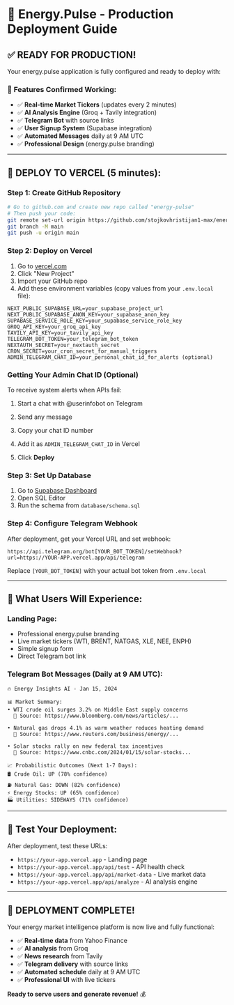 # 🚀 Energy.Pulse - Production Deployment Guide

## ✅ **READY FOR PRODUCTION!**

Your energy.pulse application is fully configured and ready to deploy with:

### 🎯 **Features Confirmed Working:**
- ✅ **Real-time Market Tickers** (updates every 2 minutes)
- ✅ **AI Analysis Engine** (Groq + Tavily integration)  
- ✅ **Telegram Bot** with source links
- ✅ **User Signup System** (Supabase integration)
- ✅ **Automated Messages** daily at 9 AM UTC
- ✅ **Professional Design** (energy.pulse branding)

---

## 🚀 **DEPLOY TO VERCEL (5 minutes):**

### **Step 1: Create GitHub Repository**
```bash
# Go to github.com and create new repo called "energy-pulse"
# Then push your code:
git remote set-url origin https://github.com/stojkovhristijan1-max/energy-pulse.git
git branch -M main
git push -u origin main
```

### **Step 2: Deploy on Vercel**
1. Go to [vercel.com](https://vercel.com)
2. Click "New Project"  
3. Import your GitHub repo
4. Add these environment variables (copy values from your `.env.local` file):

```
NEXT_PUBLIC_SUPABASE_URL=your_supabase_project_url
NEXT_PUBLIC_SUPABASE_ANON_KEY=your_supabase_anon_key
SUPABASE_SERVICE_ROLE_KEY=your_supabase_service_role_key
GROQ_API_KEY=your_groq_api_key
TAVILY_API_KEY=your_tavily_api_key
TELEGRAM_BOT_TOKEN=your_telegram_bot_token
NEXTAUTH_SECRET=your_nextauth_secret
CRON_SECRET=your_cron_secret_for_manual_triggers
ADMIN_TELEGRAM_CHAT_ID=your_personal_chat_id_for_alerts (optional)
```

### Getting Your Admin Chat ID (Optional)
To receive system alerts when APIs fail:
1. Start a chat with @userinfobot on Telegram
2. Send any message  
3. Copy your chat ID number
4. Add it as `ADMIN_TELEGRAM_CHAT_ID` in Vercel

5. Click **Deploy**

### **Step 3: Set Up Database**
1. Go to [Supabase Dashboard](https://supabase.com/dashboard)
2. Open SQL Editor
3. Run the schema from `database/schema.sql`

### **Step 4: Configure Telegram Webhook**
After deployment, get your Vercel URL and set webhook:
```
https://api.telegram.org/bot[YOUR_BOT_TOKEN]/setWebhook?url=https://YOUR-APP.vercel.app/api/telegram
```
Replace `[YOUR_BOT_TOKEN]` with your actual bot token from `.env.local`

---

## 🤖 **What Users Will Experience:**

### **Landing Page:**
- Professional energy.pulse branding
- Live market tickers (WTI, BRENT, NATGAS, XLE, NEE, ENPH)
- Simple signup form
- Direct Telegram bot link

### **Telegram Bot Messages (Daily at 9 AM UTC):**
```
🔥 Energy Insights AI - Jan 15, 2024

📊 Market Summary:
• WTI crude oil surges 3.2% on Middle East supply concerns
  📰 Source: https://www.bloomberg.com/news/articles/...

• Natural gas drops 4.1% as warm weather reduces heating demand  
  📰 Source: https://www.reuters.com/business/energy/...

• Solar stocks rally on new federal tax incentives
  📰 Source: https://www.cnbc.com/2024/01/15/solar-stocks...

📈 Probabilistic Outcomes (Next 1-7 Days):
🛢️ Crude Oil: UP (78% confidence)
⛽ Natural Gas: DOWN (82% confidence)
⚡ Energy Stocks: UP (65% confidence)
🏭 Utilities: SIDEWAYS (71% confidence)
```

---

## 🧪 **Test Your Deployment:**

After deployment, test these URLs:
- `https://your-app.vercel.app` - Landing page
- `https://your-app.vercel.app/api/test` - API health check
- `https://your-app.vercel.app/api/market-data` - Live market data
- `https://your-app.vercel.app/api/analyze` - AI analysis engine

---

## 🎯 **DEPLOYMENT COMPLETE!**

Your energy market intelligence platform is now live and fully functional:
- ✅ **Real-time data** from Yahoo Finance
- ✅ **AI analysis** from Groq  
- ✅ **News research** from Tavily
- ✅ **Telegram delivery** with source links
- ✅ **Automated schedule** daily at 9 AM UTC
- ✅ **Professional UI** with live tickers

**Ready to serve users and generate revenue!** 💰
